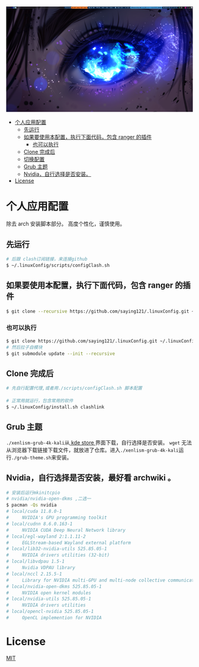 ![桌面图像](./pictures/2023-03-17_22-42.png)

<!--toc:start-->

- [个人应用配置](#个人应用配置)
  - [先运行](#先运行)
  - [如果要使用本配置，执行下面代码，包含 ranger 的插件](#如果要使用本配置执行下面代码包含-ranger-的插件)
    - [也可以执行](#也可以执行)
  - [Clone 完成后](#clone-完成后)
  - [切换配置](#切换配置)
  - [Grub 主题](#grub-主题)
  - [Nvidia，自行选择是否安装。](#nvidia自行选择是否安装)
- [License](#license)
<!--toc:end-->

# 个人应用配置

除去 arch 安装脚本部分。
高度个性化，谨慎使用。

## 先运行

```bash
# 后跟 clash订阅链接，来连接github
$ ~/.linuxConfig/scripts/configClash.sh
```

## 如果要使用本配置，执行下面代码，包含 ranger 的插件

```bash
$ git clone --recursive https://github.com/saying121/.linuxConfig.git ~/.linuxConfig
```

### 也可以执行

```bash
$ git clone https://github.com/saying121/.linuxConfig.git ~/.linuxConfig
# 然后拉子自模块
$ git submodule update --init --recursive
```

## Clone 完成后

```bash
# 先自行配置代理,或者用./scripts/configClash.sh 脚本配置

# 正常用就运行，包含常用的软件
$ ~/.linuxConfig/install.sh clashlink
```

## Grub 主题

`./xenlism-grub-4k-kali`从[ kde store ](https://store.kde.org/p/1440862)界面下载，自行选择是否安装。
`wget` 无法从浏览器下载链接下载文件，就放进了仓库。进入`./xenlism-grub-4k-kali`运行`./grub-theme.sh`来安装。

## Nvidia，自行选择是否安装，最好看 archwiki 。

```bash
# 安装后运行mkinitcpio
# nvidia/nvidia-open-dkms ,二选一
$ pacman -Qs nvidia
# local/cuda 11.8.0-1
#     NVIDIA's GPU programming toolkit
# local/cudnn 8.6.0.163-1
#     NVIDIA CUDA Deep Neural Network library
# local/egl-wayland 2:1.1.11-2
#     EGLStream-based Wayland external platform
# local/lib32-nvidia-utils 525.85.05-1
#     NVIDIA drivers utilities (32-bit)
# local/libvdpau 1.5-1
#     Nvidia VDPAU library
# local/nccl 2.15.5-1
#     Library for NVIDIA multi-GPU and multi-node collective communication primitives
# local/nvidia-open-dkms 525.85.05-1
#     NVIDIA open kernel modules
# local/nvidia-utils 525.85.05-1
#     NVIDIA drivers utilities
# local/opencl-nvidia 525.85.05-1
#     OpenCL implemention for NVIDIA
```

# License

[MIT](./LICENSE)
